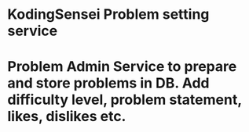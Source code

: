# KodingSensei Problem setting service

# Problem Admin Service to prepare and store problems in DB. Add difficulty level, problem statement, likes, dislikes etc.
